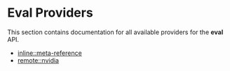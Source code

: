 # Eval Providers

This section contains documentation for all available providers for the **eval** API.

- [inline::meta-reference](inline_meta-reference.md)
- [remote::nvidia](remote_nvidia.md)